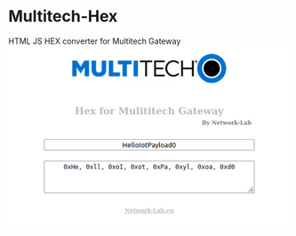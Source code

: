 # Multitech-Hex
HTML JS HEX converter for Multitech Gateway
<img align="center" alt="HEX"  src="https://raw.githubusercontent.com/MortadhaDAHMANI/Multitech-Hex/main/imp2.png" />

